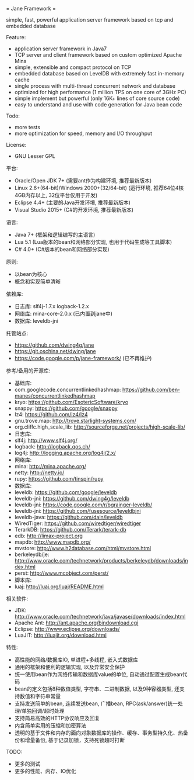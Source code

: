 = Jane Framework =

simple, fast, powerful application server framework based on tcp and embedded database

Feature:
 * application server framework in Java7
 * TCP server and client framework based on custom optimized Apache Mina
 * simple, extensible and compact protocol on TCP
 * embedded database based on LevelDB with extremely fast in-memory cache
 * single process with multi-thread concurrent network and database
 * optimized for high performance (1 million TPS on one core of 3GHz PC)
 * simple implement but powerful (only 16K+ lines of core source code)
 * easy to understand and use with code generation for Java bean code

Todo:
 * more tests
 * more optimization for speed, memory and I/O throughput

License:
 * GNU Lesser GPL

平台:
 * Oracle/Open JDK 7+ (需要ant作为构建环境, 推荐最新版本)
 * Linux 2.6+(64-bit)/Windows 2000+(32/64-bit) (运行环境, 推荐64位4核4GB内存以上, 32位平台仅用于开发)
 * Eclipse 4.4+ (主要的Java开发环境, 推荐最新版本)
 * Visual Studio 2015+ (C#的开发环境, 推荐最新版本)

语言:
 * Java 7+ (框架和逻辑编写的主语言)
 * Lua 5.1 (Lua版本的bean和网络部分实现, 也用于代码生成等工具脚本)
 * C# 4.0+ (C#版本的bean和网络部分实现)

原则:
 * 以bean为核心
 * 概念和实现简单清晰

依赖库:
 * 日志库: slf4j-1.7.x logback-1.2.x
 * 网络库: mina-core-2.0.x (已内置到jane中)
 * 数据库: leveldb-jni

托管站点:
 * https://github.com/dwing4g/jane
 * https://git.oschina.net/dwing/jane
 * https://code.google.com/p/jane-framework/ (已不再维护)

参考/备用的开源库:
 * 基础库:
  * com.googlecode.concurrentlinkedhashmap: https://github.com/ben-manes/concurrentlinkedhashmap
  * kryo:           https://github.com/EsotericSoftware/kryo
  * snappy:         https://github.com/google/snappy
  * lz4:            https://github.com/lz4/lz4
  * gnu.trove.map:  http://trove.starlight-systems.com/
  * org.cliffc.high_scale_lib: http://sourceforge.net/projects/high-scale-lib/
 * 日志库:
  * slf4j:          http://www.slf4j.org/
  * logback:        http://logback.qos.ch/
  * log4j:          http://logging.apache.org/log4j/2.x/
 * 网络库:
  * mina:           http://mina.apache.org/
  * netty:          http://netty.io/
  * rupy:           https://github.com/tinspin/rupy
 * 数据库:
  * leveldb:        https://github.com/google/leveldb
  * leveldb-jni:    https://github.com/dwing4g/leveldb
  * leveldb-jni:    https://code.google.com/r/bgrainger-leveldb/
  * leveldb-jni:    https://github.com/fusesource/leveldbjni
  * leveldb-java:   https://github.com/dain/leveldb
  * WiredTiger:     https://github.com/wiredtiger/wiredtiger
  * TerarkDB:       https://github.com/Terark/terark-db
  * edb:            http://limax-project.org
  * mapdb:          http://www.mapdb.org/
  * mvstore:        http://www.h2database.com/html/mvstore.html
  * berkeleydb/je:  http://www.oracle.com/technetwork/products/berkeleydb/downloads/index.html
  * perst:          http://www.mcobject.com/perst/
 * 脚本库:
  * luaj:           http://luaj.org/luaj/README.html

相关软件:
 * JDK:             http://www.oracle.com/technetwork/java/javase/downloads/index.html
 * Apache Ant:      http://ant.apache.org/bindownload.cgi
 * Eclipse:         http://www.eclipse.org/downloads/
 * LuaJIT:          http://luajit.org/download.html

特性:
 * 高性能的网络/数据库IO, 单进程+多线程, 嵌入式数据库
 * 通用的框架和便利的逻辑实现, 以及异常安全保护
 * 统一使用bean作为网络传输和数据库value的单位, 自动通过配置生成bean代码
 * bean的定义包括8种数值类型, 字符串、二进制数据, 以及9种容器类型, 还支持数值和字符串常量
 * 支持发送简单的bean, 连续发送bean, 广播bean, RPC(ask/answer)统一处理/单独回调/超时处理
 * 支持简易高效的HTTP协议响应及回复
 * 内含简单实用的压缩和加密算法
 * 透明的基于文件和内存的面向对象数据库的操作、缓存、事务型持久化、热备份和增量备份, 基于记录加锁，支持死锁超时打断

TODO:
 * 更多的测试
 * 更多的性能、内存、IO优化
